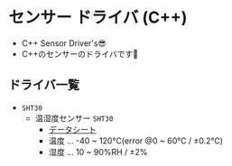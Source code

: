 # センサー ドライバ (C++)
- C++ Sensor Driver's😎
- C++のセンサーのドライバです🥳

## ドライバ一覧
- `SHT30`
  -  温湿度センサー `SHT30`
     - [データシート](https://m5stack.oss-cn-shenzhen.aliyuncs.com/resource/docs/datasheet/unit/SHT3x_Datasheet_digital.pdf)
     - 温度 ... -40 ~ 120℃(error @0 ~ 60℃ / ±0.2℃)
     - 湿度 ... 10 ~ 90%RH / ±2%